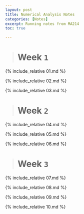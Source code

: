 ```yaml
---
layout: post
title: Numerical Analysis Notes
categories: [Notes]
excerpt: Running notes from MA214
toc: true

---
```


<script type="text/javascript" async src="https://cdnjs.cloudflare.com/ajax/libs/mathjax/2.7.5/latest.js?config=TeX-MML-AM_CHTML" async></script>

> # Week `1`

{% include_relative 01.md %}

{% include_relative 02.md %}

{% include_relative 03.md %}

> # Week `2`

{% include_relative 04.md %}

{% include_relative 05.md %}

{% include_relative 06.md %}



> # Week `3`

{% include_relative 07.md %}

{% include_relative 08.md %}

{% include_relative 09.md %}

{% include_relative 10.md %}
